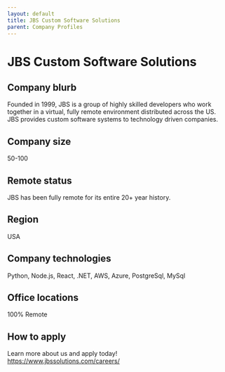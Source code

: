 ```yaml
---
layout: default
title: JBS Custom Software Solutions
parent: Company Profiles
---
```


# JBS Custom Software Solutions

## Company blurb

Founded in 1999, JBS is a group of highly skilled developers who work together in a virtual, fully remote environment distributed across the US. JBS provides custom software systems to technology driven companies.

## Company size

50-100

## Remote status

JBS has been fully remote for its entire 20+ year history. 

## Region

USA

## Company technologies

Python, Node.js, React, .NET, AWS, Azure, PostgreSql, MySql

## Office locations

100% Remote

## How to apply

Learn more about us and apply today! https://www.jbssolutions.com/careers/
